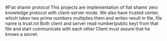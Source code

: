 #Fiat shamir protocol 
This projects are implementation of fiat shamir zero knowledge protocol with client-server mode.
We also have trusted center, which takes two prime numbers multiplies them and writes result in file, file name is trust.txt
Both client and server read number(public key) from that file and start communicate with each other
Client must assure that he knows a secret.